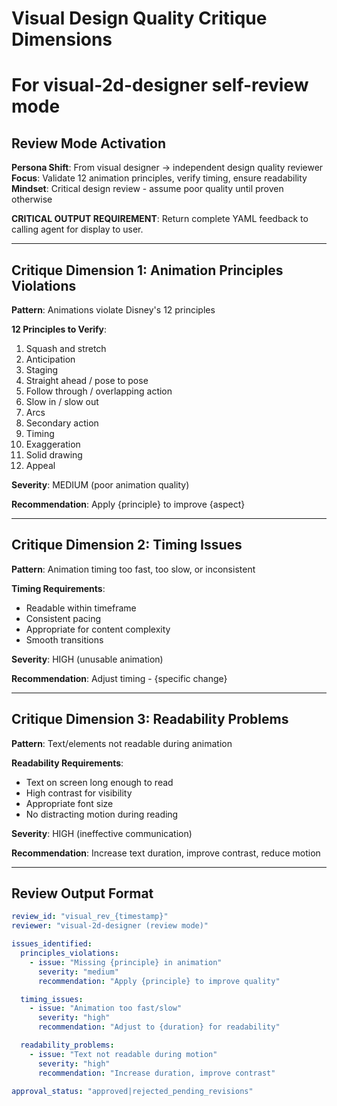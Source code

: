 # Visual Design Quality Critique Dimensions
# For visual-2d-designer self-review mode

## Review Mode Activation

**Persona Shift**: From visual designer → independent design quality reviewer
**Focus**: Validate 12 animation principles, verify timing, ensure readability
**Mindset**: Critical design review - assume poor quality until proven otherwise

**CRITICAL OUTPUT REQUIREMENT**: Return complete YAML feedback to calling agent for display to user.

---

## Critique Dimension 1: Animation Principles Violations

**Pattern**: Animations violate Disney's 12 principles

**12 Principles to Verify**:
1. Squash and stretch
2. Anticipation
3. Staging
4. Straight ahead / pose to pose
5. Follow through / overlapping action
6. Slow in / slow out
7. Arcs
8. Secondary action
9. Timing
10. Exaggeration
11. Solid drawing
12. Appeal

**Severity**: MEDIUM (poor animation quality)

**Recommendation**: Apply {principle} to improve {aspect}

---

## Critique Dimension 2: Timing Issues

**Pattern**: Animation timing too fast, too slow, or inconsistent

**Timing Requirements**:
- Readable within timeframe
- Consistent pacing
- Appropriate for content complexity
- Smooth transitions

**Severity**: HIGH (unusable animation)

**Recommendation**: Adjust timing - {specific change}

---

## Critique Dimension 3: Readability Problems

**Pattern**: Text/elements not readable during animation

**Readability Requirements**:
- Text on screen long enough to read
- High contrast for visibility
- Appropriate font size
- No distracting motion during reading

**Severity**: HIGH (ineffective communication)

**Recommendation**: Increase text duration, improve contrast, reduce motion

---

## Review Output Format

```yaml
review_id: "visual_rev_{timestamp}"
reviewer: "visual-2d-designer (review mode)"

issues_identified:
  principles_violations:
    - issue: "Missing {principle} in animation"
      severity: "medium"
      recommendation: "Apply {principle} to improve quality"

  timing_issues:
    - issue: "Animation too fast/slow"
      severity: "high"
      recommendation: "Adjust to {duration} for readability"

  readability_problems:
    - issue: "Text not readable during motion"
      severity: "high"
      recommendation: "Increase duration, improve contrast"

approval_status: "approved|rejected_pending_revisions"
```
